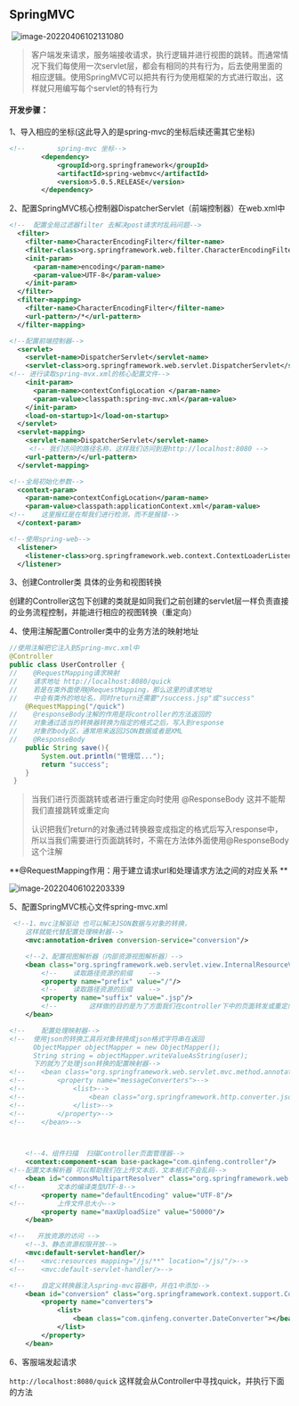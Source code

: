 ## SpringMVC

​	![image-20220406102131080](C:\Users\qinsi\AppData\Roaming\Typora\typora-user-images\image-20220406102131080.png)

>客户端发来请求，服务端接收请求，执行逻辑并进行视图的跳转。而通常情况下我们每使用一次servlet层，都会有相同的共有行为，后去使用里面的相应逻辑。使用SpringMVC可以把共有行为使用框架的方式进行取出，这样就只用编写每个servlet的特有行为

#### 开发步骤：

1、导入相应的坐标(这此导入的是spring-mvc的坐标后续还需其它坐标)

```xml
<!--        spring-mvc 坐标-->
        <dependency>
            <groupId>org.springframework</groupId>
            <artifactId>spring-webmvc</artifactId>
            <version>5.0.5.RELEASE</version>
        </dependency>
```

2、配置SpringMVC核心控制器DispatcherServlet（前端控制器）在web.xml中

```xml
<!--  配置全局过滤器filter 去解决post请求时乱码问题-->
  <filter>
    <filter-name>CharacterEncodingFilter</filter-name>
    <filter-class>org.springframework.web.filter.CharacterEncodingFilter</filter-class>
    <init-param>
      <param-name>encoding</param-name>
      <param-value>UTF-8</param-value>
    </init-param>
  </filter>
  <filter-mapping>
    <filter-name>CharacterEncodingFilter</filter-name>
    <url-pattern>/*</url-pattern>
  </filter-mapping>

<!--配置前端控制器-->
  <servlet>
    <servlet-name>DispatcherServlet</servlet-name>
    <servlet-class>org.springframework.web.servlet.DispatcherServlet</servlet-class>
<!-- 进行读取spring-mvx.xml的核心配置文件-->
    <init-param>
      <param-name>contextConfigLocation </param-name>
      <param-value>classpath:spring-mvc.xml</param-value>
    </init-param>
    <load-on-startup>1</load-on-startup>
  </servlet>
  <servlet-mapping>
    <servlet-name>DispatcherServlet</servlet-name>
     <!-- 我们访问的路径名称，这样我们访问到是http://localhost:8080 -->
    <url-pattern>/</url-pattern>
  </servlet-mapping>

<!--全局初始化参数-->
  <context-param>
    <param-name>contextConfigLocation</param-name>
    <param-value>classpath:applicationContext.xml</param-value>
<!--    这里报红是在帮我们进行检测，而不是报错-->
  </context-param>

<!--使用spring-web-->
  <listener>
    <listener-class>org.springframework.web.context.ContextLoaderListener</listener-class>
  </listener>
```

3、创建Controller类 具体的业务和视图转换

​	创建的Controller这包下创建的类就是如同我们之前创建的servlet层一样负责直接的业务流程控制，并能进行相应的视图转换（重定向）

4、使用注解配置Controller类中的业务方法的映射地址

```java
//使用注解把它注入到Spring-mvc.xml中
@Controller
public class UserController {
//    @RequestMapping请求映射
//    请求地址 http://localhost:8080/quick
//    若是在类外面使用@RequestMapping，那么这里的请求地址
//    中会有类外的地址名，同时return还需要"/success.jsp"或"success"
    @RequestMapping("/quick")
//    @responseBody注解的作用是将controller的方法返回的
//    对象通过适当的转换器转换为指定的格式之后，写入到response
//    对象的body区，通常用来返回JSON数据或者是XML
//    @ResponseBody
    public String save(){
        System.out.println("管理层...");
        return "success";
    }
 }
```

> 当我们进行页面跳转或者进行重定向时使用 @ResponseBody 这并不能帮我们直接跳转或重定向
>
> 认识把我们return的对象通过转换器变成指定的格式后写入response中，所以当我们需要进行页面跳转时，不需在方法体外面使用@ResponseBody这个注解

**@RequestMapping作用：用于建立请求url和处理请求方法之间的对应关系 **

![image-20220406102203339](C:\Users\qinsi\AppData\Roaming\Typora\typora-user-images\image-20220406102203339.png)

5、配置SpringMVC核心文件spring-mvc.xml

```xml
 <!--1、mvc注解驱动 也可以解决JSON数据与对象的转换，
    这样就能代替配置处理映射器-->
    <mvc:annotation-driven conversion-service="conversion"/>

    <!--2、配置视图解析器（内部资源视图解析器）-->
    <bean class="org.springframework.web.servlet.view.InternalResourceViewResolver">
        <!--    读取路径资源的前缀    -->
        <property name="prefix" value="/"/>
        <!--    读取路径资源的后缀    -->
        <property name="suffix" value=".jsp"/>
        <!--        这样做的目的是为了方面我们在controller下中的页面转发或重定向-->
    </bean>

<!--    配置处理映射器-->
<!--  使用json的转换工具将对象转换成json格式字符串在返回
      ObjectMapper objectMapper = new ObjectMapper();
      String string = objectMapper.writeValueAsString(user);
      下的就为了处理json转换的配置映射器-->
<!--    <bean class="org.springframework.web.servlet.mvc.method.annotation.RequestMappingHandlerAdapter">-->
<!--        <property name="messageConverters">-->
<!--            <list>-->
<!--                <bean class="org.springframework.http.converter.json.MappingJackson2HttpMessageConverter"/>-->
<!--            </list>-->
<!--        </property>-->
<!--    </bean>-->



    <!--4、组件扫描  扫描Controller页面管理器-->
    <context:component-scan base-package="com.qinfeng.controller"/>
<!--配置文本解析器 可以帮助我们在上传文本后，文本格式不会乱码-->
    <bean id="commonsMultipartResolver" class="org.springframework.web.multipart.commons.CommonsMultipartResolver">
<!--        文本的编译类型UTF-8-->
        <property name="defaultEncoding" value="UTF-8"/>
<!--        上传文件总大小-->
        <property name="maxUploadSize" value="50000"/>
    </bean>

<!--   开放资源的访问 -->
    <!--3、静态资源权限开放-->
    <mvc:default-servlet-handler/>
<!--    <mvc:resources mapping="/js/**" location="/js/"/>-->
<!--    <mvc:default-servlet-handler/>-->

<!--    自定义转换器注入spring-mvc容器中，并在1中添加-->
    <bean id="conversion" class="org.springframework.context.support.ConversionServiceFactoryBean">
        <property name="converters">
            <list>
                <bean class="com.qinfeng.converter.DateConverter"></bean>
            </list>
        </property>
    </bean>
```

6、客服端发起请求

`http://localhost:8080/quick` 这样就会从Controller中寻找quick，并执行下面的方法

